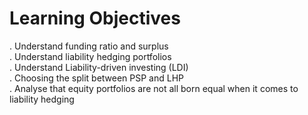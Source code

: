 # Learning Objectives
. Understand funding ratio and surplus<br>
. Understand liability hedging portfolios<br>
. Understand Liability-driven investing (LDI)<br>
. Choosing the split between PSP and LHP<br>
. Analyse that equity portfolios are not all born equal when it comes to liability hedging<br>
